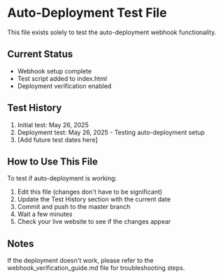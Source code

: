 # Auto-Deployment Test File

This file exists solely to test the auto-deployment webhook functionality.

## Current Status

- Webhook setup complete
- Test script added to index.html
- Deployment verification enabled

## Test History

1. Initial test: May 26, 2025
2. Deployment test: May 26, 2025 - Testing auto-deployment setup
3. [Add future test dates here]

## How to Use This File

To test if auto-deployment is working:

1. Edit this file (changes don't have to be significant)
2. Update the Test History section with the current date
3. Commit and push to the master branch
4. Wait a few minutes
5. Check your live website to see if the changes appear

## Notes

If the deployment doesn't work, please refer to the webhook_verification_guide.md file for troubleshooting steps.
